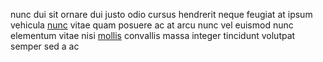 nunc dui sit ornare dui justo odio cursus hendrerit neque feugiat at ipsum
vehicula [nunc](generated_webpages/malesuada.md) vitae quam posuere ac at arcu
nunc vel euismod nunc elementum vitae nisi
[mollis](generated_webpages/finibus.md) convallis massa integer tincidunt
volutpat semper sed a ac